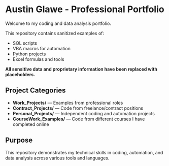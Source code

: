 # Austin Glawe - Professional Portfolio

Welcome to my coding and data analysis portfolio.

This repository contains sanitized examples of:

- SQL scripts
- VBA macros for automation
- Python projects
- Excel formulas and tools

**All sensitive data and proprietary information have been replaced with placeholders.**

## Project Categories

- **Work_Projects/** — Examples from professional roles
- **Contract_Projects/** — Code from freelance/contract positions
- **Personal_Projects/** — Independent coding and automation projects
- **CourseWork_Examples/** — Code from different courses I have completed online

## Purpose

This repository demonstrates my technical skills in coding, automation, and data analysis across various tools and languages.
